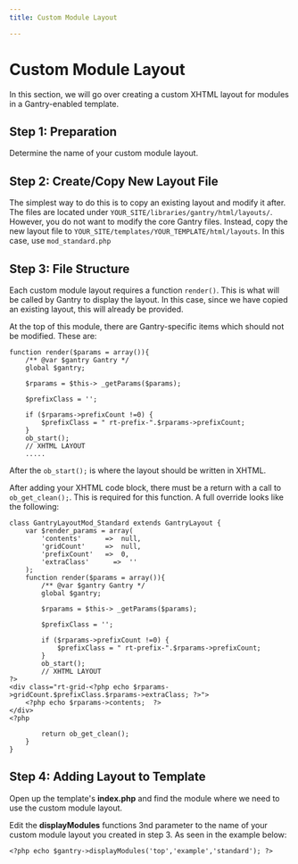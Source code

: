 ```yaml
---
title: Custom Module Layout

---
```


Custom Module Layout
====================
In this section, we will go over creating a custom XHTML layout for modules in a Gantry-enabled template.


Step 1: Preparation
-------------------
Determine the name of your custom module layout.


Step 2: Create/Copy New Layout File
-----------------------------------
The simplest way to do this is to copy an existing layout and modify it after. The files are located under `YOUR_SITE/libraries/gantry/html/layouts/`. However, you do not want to modify the core Gantry files. Instead, copy the new layout file to `YOUR_SITE/templates/YOUR_TEMPLATE/html/layouts`. In this case, use `mod_standard.php`


Step 3: File Structure
----------------------
Each custom module layout requires a function `render()`. This is what will be called by Gantry to display the layout. In this case, since we have copied an existing layout, this will already be provided.

At the top of this module, there are Gantry-specific items which should not be modified. These are:

~~~ .php
function render($params = array()){
    /** @var $gantry Gantry */
    global $gantry;

    $rparams = $this-> _getParams($params);

    $prefixClass = '';

    if ($rparams->prefixCount !=0) {
        $prefixClass = " rt-prefix-".$rparams->prefixCount;
    }
    ob_start();
    // XHTML LAYOUT
    .....
~~~

After the `ob_start();` is where the layout should be written in XHTML.

After adding your XHTML code block, there must be a return with a call to `ob_get_clean();`. This is required for this function. A full override looks like the following:

~~~ .php
class GantryLayoutMod_Standard extends GantryLayout {
    var $render_params = array(
        'contents'      =>  null,
        'gridCount'     =>  null,
        'prefixCount'   =>  0,
        'extraClass'      =>  ''
    );
    function render($params = array()){
        /** @var $gantry Gantry */
        global $gantry;

        $rparams = $this-> _getParams($params);

        $prefixClass = '';

        if ($rparams->prefixCount !=0) {
            $prefixClass = " rt-prefix-".$rparams->prefixCount;
        }
        ob_start();
        // XHTML LAYOUT
?>
<div class="rt-grid-<?php echo $rparams->gridCount.$prefixClass.$rparams->extraClass; ?>">
    <?php echo $rparams->contents;  ?>
</div>
<?php

        return ob_get_clean();
    }
}
~~~

Step 4: Adding Layout to Template
---------------------------------
Open up the template's **index.php** and find the module where we need to use the custom module layout.

Edit the **displayModules** functions 3nd parameter to the name of your custom module layout you created in step 3. As seen in the example below:

~~~ .php
<?php echo $gantry->displayModules('top','example','standard'); ?>
~~~
